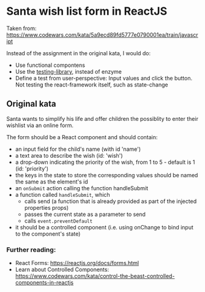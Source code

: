 # Santa wish list form in ReactJS

Taken from: https://www.codewars.com/kata/5a9ecd89fd5777e0790001ea/train/javascript

Instead of the assignment in the original kata, I would do:
* Use functional compontens
* Use the [testing-library](https://testing-library.com/), instead of enzyme
* Define a test from user-perspective: Input values and click the button.
Not testing the react-framework itself, such as state-change

## Original kata

Santa wants to simplify his life and offer children the possiblity to enter their wishlist via an online form.

The form should be a React component and should contain:

* an input field for the child's name (with id 'name')
* a text area to describe the wish (id: 'wish')
* a drop-down indicating the priority of the wish, from 1 to 5 - default is 1 (id: 'priority')
* the keys in the state to store the corresponding values should be named the same as the element's id
* an `onSubmit` action calling the function handleSubmit
* a function called `handleSubmit`, which
    * calls send (a function that is already provided as part of the injected properties props)
    * passes the current state as a parameter to send
    * calls `event.preventDefault`
* it should be a controlled component (i.e. using onChange to bind input to the component's state)

### Further reading:

* React Forms: https://reactjs.org/docs/forms.html
* Learn about Controlled Components: https://www.codewars.com/kata/control-the-beast-controlled-components-in-reactjs

